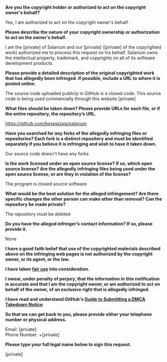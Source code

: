 **Are you the copyright holder or authorized to act on the copyright owner's behalf?**

Yes, I am authorized to act on the copyright owner's behalf.

**Please describe the nature of your copyright ownership or authorization to act on the owner's behalf.**

I am the [private] of Salarium and our [private] ([private] of the copyrighted work) authorized me to process this request on his behalf. Salarium owns the intellectual property, trademark, and copyrights on all of its software development products.

**Please provide a detailed description of the original copyrighted work that has allegedly been infringed. If possible, include a URL to where it is posted online.**

The source code uploaded publicly in GitHub is a closed code.
This source code is being used commercially through this website [private]

**What files should be taken down? Please provide URLs for each file, or if the entire repository, the repository’s URL.**

https://github.com/besplazaja/salarium

**Have you searched for any forks of the allegedly infringing files or repositories? Each fork is a distinct repository and must be identified separately if you believe it is infringing and wish to have it taken down.**

Our source code doesn't have any forks

**Is the work licensed under an open source license? If so, which open source license? Are the allegedly infringing files being used under the open source license, or are they in violation of the license?**

The program is closed source software

**What would be the best solution for the alleged infringement? Are there specific changes the other person can make other than removal? Can the repository be made private?**

The repository must be deleted

**Do you have the alleged infringer’s contact information? If so, please provide it.**

None

**I have a good faith belief that use of the copyrighted materials described above on the infringing web pages is not authorized by the copyright owner, or its agent, or the law.**

**I have taken <a href="https://www.lumendatabase.org/topics/22">fair use</a> into consideration.**

**I swear, under penalty of perjury, that the information in this notification is accurate and that I am the copyright owner, or am authorized to act on behalf of the owner, of an exclusive right that is allegedly infringed.**

**I have read and understand GitHub's <a href="https://docs.github.com/articles/guide-to-submitting-a-dmca-takedown-notice/">Guide to Submitting a DMCA Takedown Notice</a>.**

**So that we can get back to you, please provide either your telephone number or physical address.**

Email: [private]  
Phone Number: +[private]

**Please type your full legal name below to sign this request.**

[private]
